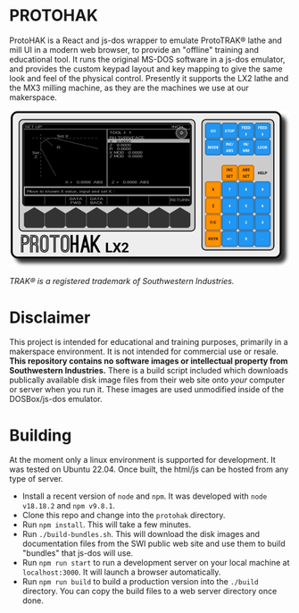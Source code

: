 # PROTOHAK
ProtoHAK is a React and js-dos wrapper to emulate ProtoTRAK® lathe and mill UI in a modern web browser, to provide an "offline" training and educational tool.  It runs the original MS-DOS software in a js-dos emulator, and provides the custom keypad layout and key mapping to give the same look and feel of the physical control.  Presently it supports the LX2 lathe and the MX3 milling machine, as they are the machines we use at our makerspace.

![Screenshot](screenshot.png?raw=true)

*TRAK® is a registered trademark of Southwestern Industries.*

# Disclaimer
This project is intended for educational and training purposes, primarily in a makerspace environment.  It is not intended for commercial use or resale.  **This repository contains no software images or intellectual property from Southwestern Industries.**  There is a build script included which downloads publically available disk image files from their web site onto *your* computer or server when you run it.  These images are used unmodified inside of the DOSBox/js-dos emulator.

# Building

At the moment only a linux environment is supported for development.  It was tested on Ubuntu 22.04.  Once built, the html/js can be hosted from any type of server.

- Install a recent version of `node` and `npm`.  It was developed with `node v18.18.2` and `npm v9.8.1`.
- Clone this repo and change into the `protohak` directory.
- Run `npm install`.  This will take a few minutes.
- Run `./build-bundles.sh`.  This will download the disk images and documentation files from the SWI public web site and use them to build "bundles" that js-dos will use.
- Run `npm run start` to run a development server on your local machine at `localhost:3000`.  It will launch a browser automatically.
- Run `npm run build` to build a production version into the `./build` directory.  You can copy the build files to a web server directory once done.

